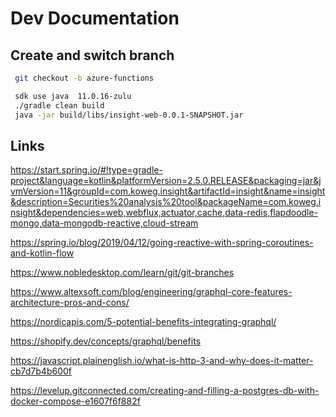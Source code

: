 # Dev Documentation

## Create and switch branch

```bash
 git checkout -b azure-functions
```
```bash
 sdk use java  11.0.16-zulu
 ./gradle clean build
 java -jar build/libs/insight-web-0.0.1-SNAPSHOT.jar
```


## Links

https://start.spring.io/#!type=gradle-project&language=kotlin&platformVersion=2.5.0.RELEASE&packaging=jar&jvmVersion=11&groupId=com.koweg.insight&artifactId=insight&name=insight&description=Securities%20analysis%20tool&packageName=com.koweg.insight&dependencies=web,webflux,actuator,cache,data-redis,flapdoodle-mongo,data-mongodb-reactive,cloud-stream

https://spring.io/blog/2019/04/12/going-reactive-with-spring-coroutines-and-kotlin-flow

https://www.nobledesktop.com/learn/git/git-branches

https://www.altexsoft.com/blog/engineering/graphql-core-features-architecture-pros-and-cons/

https://nordicapis.com/5-potential-benefits-integrating-graphql/

https://shopify.dev/concepts/graphql/benefits

https://javascript.plainenglish.io/what-is-http-3-and-why-does-it-matter-cb7d7b4b600f

https://levelup.gitconnected.com/creating-and-filling-a-postgres-db-with-docker-compose-e1607f6f882f

